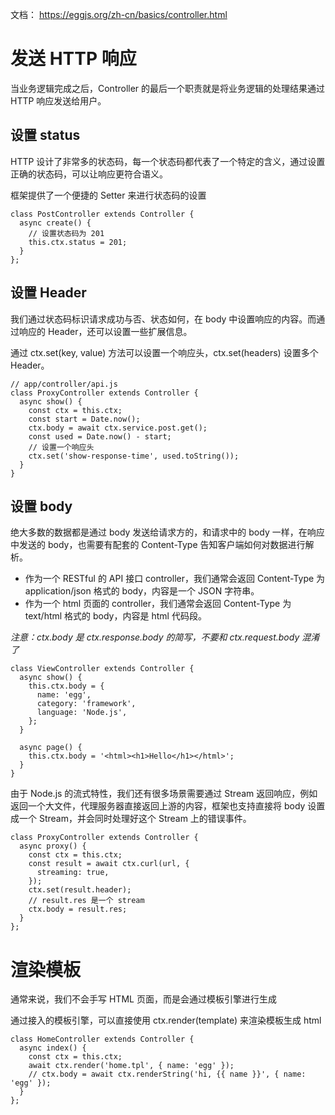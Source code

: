 

文档： https://eggjs.org/zh-cn/basics/controller.html



# 发送 HTTP 响应


当业务逻辑完成之后，Controller 的最后一个职责就是将业务逻辑的处理结果通过 HTTP 响应发送给用户。



## 设置 status

HTTP 设计了非常多的状态码，每一个状态码都代表了一个特定的含义，通过设置正确的状态码，可以让响应更符合语义。

框架提供了一个便捷的 Setter 来进行状态码的设置

```
class PostController extends Controller {
  async create() {
    // 设置状态码为 201
    this.ctx.status = 201;
  }
};
```


## 设置 Header

我们通过状态码标识请求成功与否、状态如何，在 body 中设置响应的内容。而通过响应的 Header，还可以设置一些扩展信息。

通过 ctx.set(key, value) 方法可以设置一个响应头，ctx.set(headers) 设置多个 Header。

```
// app/controller/api.js
class ProxyController extends Controller {
  async show() {
    const ctx = this.ctx;
    const start = Date.now();
    ctx.body = await ctx.service.post.get();
    const used = Date.now() - start;
    // 设置一个响应头
    ctx.set('show-response-time', used.toString());
  }
}
```




## 设置 body

绝大多数的数据都是通过 body 发送给请求方的，和请求中的 body 一样，在响应中发送的 body，也需要有配套的 Content-Type 告知客户端如何对数据进行解析。

- 作为一个 RESTful 的 API 接口 controller，我们通常会返回 Content-Type 为 application/json 格式的 body，内容是一个 JSON 字符串。
- 作为一个 html 页面的 controller，我们通常会返回 Content-Type 为 text/html 格式的 body，内容是 html 代码段。

*注意：ctx.body 是 ctx.response.body 的简写，不要和 ctx.request.body 混淆了*

```
class ViewController extends Controller {
  async show() {
    this.ctx.body = {
      name: 'egg',
      category: 'framework',
      language: 'Node.js',
    };
  }

  async page() {
    this.ctx.body = '<html><h1>Hello</h1></html>';
  }
}
```

由于 Node.js 的流式特性，我们还有很多场景需要通过 Stream 返回响应，例如返回一个大文件，代理服务器直接返回上游的内容，框架也支持直接将 body 设置成一个 Stream，并会同时处理好这个 Stream 上的错误事件。

```
class ProxyController extends Controller {
  async proxy() {
    const ctx = this.ctx;
    const result = await ctx.curl(url, {
      streaming: true,
    });
    ctx.set(result.header);
    // result.res 是一个 stream
    ctx.body = result.res;
  }
};
```



# 渲染模板

通常来说，我们不会手写 HTML 页面，而是会通过模板引擎进行生成

通过接入的模板引擎，可以直接使用 ctx.render(template) 来渲染模板生成 html

```
class HomeController extends Controller {
  async index() {
    const ctx = this.ctx;
    await ctx.render('home.tpl', { name: 'egg' });
    // ctx.body = await ctx.renderString('hi, {{ name }}', { name: 'egg' });
  }
};
```

